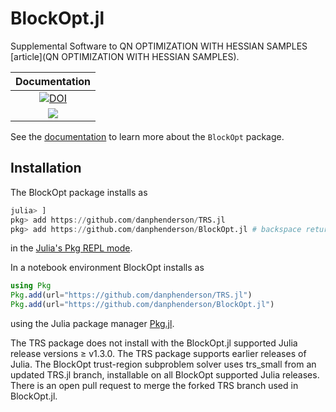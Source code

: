 # BlockOpt.jl

Supplemental Software to QN OPTIMIZATION WITH HESSIAN SAMPLES [article](QN OPTIMIZATION WITH HESSIAN SAMPLES).

| **Documentation** | 
|:-----------------:|
| [![DOI](https://zenodo.org/badge/409367075.svg)](https://zenodo.org/badge/latestdoi/409367075) |
| [![][docs-dev-img]](https://danphenderson.github.io/BlockOpt.jl/dev/) | 

[docs-dev-img]: https://img.shields.io/badge/docs-dev-blue.svg

See the [documentation](https://danphenderson.github.io/BlockOpt.jl/dev/) to learn more 
about the `BlockOpt` package.

## Installation
The BlockOpt package installs as

```julia
julia> ]
pkg> add https://github.com/danphenderson/TRS.jl
pkg> add https://github.com/danphenderson/BlockOpt.jl # backspace returns to julia prompt 
```

in the [Julia's Pkg REPL mode](https://docs.julialang.org/en/v1/stdlib/Pkg/index.html#Getting-Started-1).


In a notebook environment BlockOpt installs as
```julia
using Pkg
Pkg.add(url="https://github.com/danphenderson/TRS.jl")
Pkg.add(url="https://github.com/danphenderson/BlockOpt.jl")
```
using the Julia package manager [Pkg.jl](https://pkgdocs.julialang.org/v1/).

The TRS package does not install with the BlockOpt.jl supported Julia release
versions ≥ v1.3.0. The TRS package supports earlier releases of Julia.
The BlockOpt trust-region subproblem solver uses trs_small from an updated TRS.jl
branch, installable on all BlockOpt supported Julia releases. There is an open
pull request to merge the forked TRS branch used in BlockOpt.jl.
